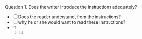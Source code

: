 Question 1. 
Does the writer introduce the instructions adequately?
- [ ] Does the reader understand, from the instructions?
- [ ] why he or she would want to read these instructions?
- [ ] - [ ] 
<!--stackedit_data:
eyJoaXN0b3J5IjpbNzQ4ODYyMzk0XX0=
-->